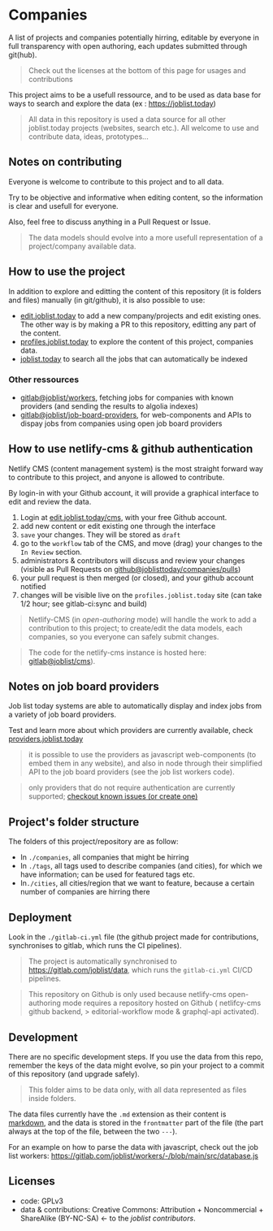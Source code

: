 # Companies

A list of projects and companies potentially hirring, editable by
everyone in full transparency with open authoring, each updates
submitted through git(hub).

> Check out the licenses at the bottom of this page for usages and
> contributions

This project aims to be a usefull ressource, and to be used as data base for
ways to search and explore the data (ex : https://joblist.today)

> All data in this repository is used a data source for all other
> joblist.today projects (websites, search etc.). All welcome to use
> and contribute data, ideas, prototypes...

## Notes on contributing

Everyone is welcome to contribute to this project and to all data.

Try to be objective and informative when editing content, so the
information is clear and usefull for everyone.

Also, feel free to discuss anything in a Pull Request or Issue.

> The data models should evolve into a more usefull representation of
> a project/company available data.

## How to use the project

In addition to explore and editting the content of this repository (it
is folders and files) manually (in git/github), it is also possible to
use:

- [edit.joblist.today](https://edit.joblist.today) to add a new company/projects
  and edit existing ones. The other way is by making a PR to this
  repository, editting any part of the content.
- [profiles.joblist.today](https://profiles.joblist.today) to explore the content of this project, companies data.
- [joblist.today](https://joblist.today) to search all the jobs that
  can automatically be indexed

### Other ressources

- [gitlab@joblist/workers](https://gitlab.com/joblist/workers),
  fetching jobs for companies with known providers (and sending the
  results to algolia indexes)
- [gitlab@joblist/job-board-providers](https://gitlab.com/joblist/job-board-providers),
  for web-components and APIs to dispay jobs from companies using open
  job board providers

## How to use netlify-cms & github authentication

Netlify CMS (content management system) is the most straight forward
way to contribute to this project, and anyone is allowed to
contribute.

By login-in with your Github account, it will provide a graphical
interface to edit and review the data.

1. Login at [edit.joblist.today/cms](https://edit.joblist.today), with your free Github account.
1. add new content or edit existing one through the interface
1. `save` your changes. They will be stored as `draft`
1. go to the `workflow` tab of the CMS, and move (drag) your changes
   to the `In Review` section.
1. administrators & contributors will discuss and review your changes
   (visible as Pull Requests on
   [github@joblisttoday/companies/pulls](https://github.com/joblisttoday/companies/pulls))
1. your pull request is then merged (or closed), and your github account notified
1. changes will be visible live on the `profiles.joblist.today` site
   (can take 1/2 hour; see gitlab-ci:sync and build)

> Netlify-CMS (in *open-authoring* mode) will handle the work to add a
> contribution to this project; to create/edit the data models, each
> companies, so you everyone can safely submit changes.

> The code for the netlify-cms instance is hosted here: [gitlab@joblist/cms](https://gitlab.com/joblist/cms)).

## Notes on **job board providers**

Job list today systems are able to automatically display and index
jobs from a variety of job board providers.

Test and learn more about which providers are currently available,
check [providers.joblist.today](https://providers.joblist.today)

> it is possible to use the providers as javascript web-components (to
> embed them in any website), and also in node through their simplified
> API to the job board providers (see the job list workers code).

> only providers that do not require authentication are currently
> supported; [checkout known issues (or create
> one)](https://gitlab.com/joblist/job-board-providers/-/issues)


## Project's folder structure

The folders of this project/repository are as follow:

- In `./companies`, all companies that might be hirring
- In `./tags`, all tags used to describe companies (and cities), for which we have information; can be used for featured tags etc.
- In`./cities`, all cities/region that we want to feature, because a certain number of companies are hirring there

## Deployment

Look in the `./gitlab-ci.yml` file (the github project made for
contributions, synchronises to gitlab, which runs the CI pipelines).

> The project is automatically synchronised to
> https://gitlab.com/joblist/data, which runs the `gitlab-ci.yml`
> CI/CD pipelines.

> This repository on
> Github is only used because netlify-cms open-authoring mode requires
> a repository hosted on Github ( netlifcy-cms github backend, >
> editorial-workflow mode & graphql-api activated).

## Development

There are no specific development steps. If you use the data from this
repo, remember the keys of the data might evolve, so pin your project
to a commit of this repository (and upgrade safely).

> This folder aims to be data only, with all data represented as files
> inside folders.

The data files currently have the `.md` extension as their content is
[markdown](https://en.wikipedia.org/wiki/Markdown), and the data is
stored in the `frontmatter` part of the file (the part always at the
top of the file, between the two `---`).

For an example on how to parse the data with javascript, check out the job list workers: https://gitlab.com/joblist/workers/-/blob/main/src/database.js

## Licenses

- code: GPLv3
- data & contributions: Creative Commons: Attribution +
  Noncommercial + ShareAlike (BY-NC-SA) <- to the *joblist contributors*.
